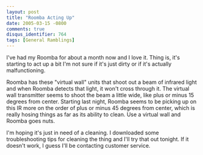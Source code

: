 ```yaml
---
layout: post
title: "Roomba Acting Up"
date: 2005-03-15 -0800
comments: true
disqus_identifier: 764
tags: [General Ramblings]
---
```

I've had my Roomba for about a month now and I love it. Thing is, it's
starting to act up a bit I'm not sure if it's just dirty or if it's
actually malfunctioning.

 Roomba has these "virtual wall" units that shoot out a beam of infrared
light and when Roomba detects that light, it won't cross through it. The
virtual wall transmitter seems to shoot the beam a little wide, like
plus or minus 15 degrees from center. Starting last night, Roomba seems
to be picking up on this IR more on the order of plus or minus 45
degrees from center, which is really hosing things as far as its ability
to clean. Use a virtual wall and Roomba goes nuts.

 I'm hoping it's just in need of a cleaning. I downloaded some
troubleshooting tips for cleaning the thing and I'll try that out
tonight. If it doesn't work, I guess I'll be contacting customer
service.
